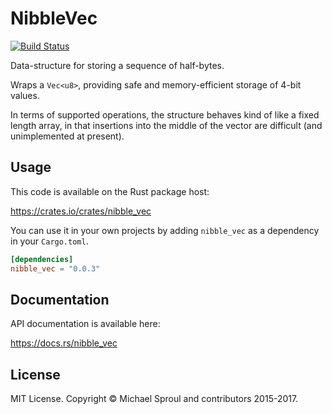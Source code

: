 NibbleVec
====

[![Build Status](https://travis-ci.org/michaelsproul/rust_nibble_vec.svg)](https://travis-ci.org/michaelsproul/rust_nibble_vec)

Data-structure for storing a sequence of half-bytes.

Wraps a `Vec<u8>`, providing safe and memory-efficient storage of 4-bit values.

In terms of supported operations, the structure behaves kind of like a fixed length array, in that insertions into the middle of the vector are difficult (and unimplemented at present).

## Usage

This code is available on the Rust package host:

https://crates.io/crates/nibble_vec

You can use it in your own projects by adding `nibble_vec` as a dependency in your `Cargo.toml`.

```toml
[dependencies]
nibble_vec = "0.0.3"
```

## Documentation

API documentation is available here:

https://docs.rs/nibble_vec

## License

MIT License. Copyright © Michael Sproul and contributors 2015-2017.

